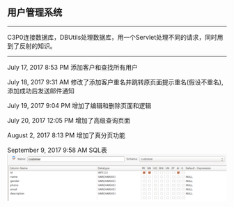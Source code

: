 ## 用户管理系统

_ _ _
C3P0连接数据库，DBUtils处理数据库，用一个Servlet处理不同的请求，同时用到了反射的知识。
_ _ _

July 17, 2017 8:53 PM
添加客户和查找所有用户

July 18, 2017 9:31 AM
修改了添加客户重名并跳转原页面提示重名(假设不重名),添加成功后发送邮件通知

July 19, 2017 9:04 PM
增加了编辑和删除页面和逻辑

July 20, 2017 12:05 PM
增加了高级查询页面

August 2, 2017 8:13 PM
增加了真分页功能

September 9, 2017 9:58 AM
SQL表
![image](https://github.com/binryang/customerManage/blob/master/SQL%E8%A1%A8%E6%A0%BC.png)